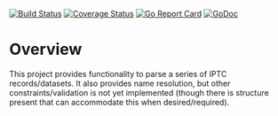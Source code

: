 [![Build Status](https://travis-ci.org/dsoprea/go-iptc.svg?branch=master)](https://travis-ci.org/dsoprea/go-iptc)
[![Coverage Status](https://coveralls.io/repos/github/dsoprea/go-iptc/badge.svg?branch=master)](https://coveralls.io/github/dsoprea/go-iptc?branch=master)
[![Go Report Card](https://goreportcard.com/badge/github.com/dsoprea/go-iptc)](https://goreportcard.com/report/github.com/dsoprea/go-iptc)
[![GoDoc](https://godoc.org/github.com/dsoprea/go-iptc?status.svg)](https://godoc.org/github.com/dsoprea/go-iptc)

# Overview

This project provides functionality to parse a series of IPTC records/datasets. It also provides name resolution, but other constraints/validation is not yet implemented (though there is structure present that can accommodate this when desired/required).
